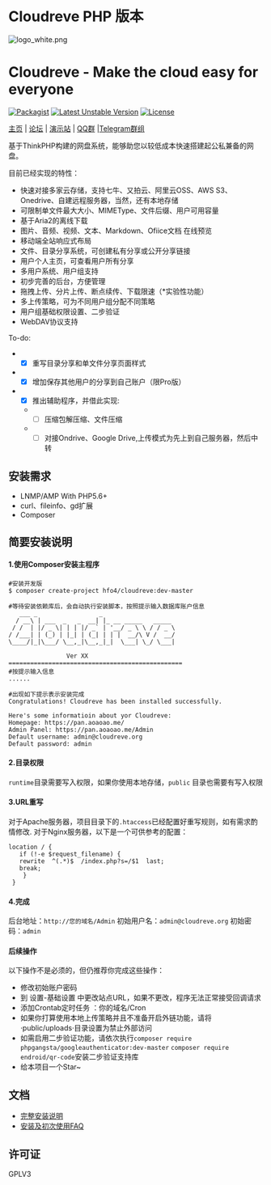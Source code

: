 # Cloudreve PHP 版本

![logo_white.png](https://raw.githubusercontent.com/HFO4/Cloudreve/master/static/img/logo_white.png)

Cloudreve - Make the cloud easy for everyone
=========================
[![Packagist](https://img.shields.io/packagist/v/HFO4/Cloudreve.svg)](https://packagist.org/packages/hfo4/cloudreve)
[![Latest Unstable Version](https://poser.pugx.org/hfo4/cloudreve/v/unstable)](https://packagist.org/packages/hfo4/cloudreve)
[![License](https://poser.pugx.org/hfo4/cloudreve/license)](https://packagist.org/packages/hfo4/cloudreve)

[主页](https://cloudreve.org) | [论坛](https://forum.cloudreve.org) | [演示站](https://pan.aoaoao.me) | [QQ群](https://jq.qq.com/?_wv=1027&k=5TX6sJY) |[Telegram群组](https://t.me/cloudreve)

基于ThinkPHP构建的网盘系统，能够助您以较低成本快速搭建起公私兼备的网盘。

目前已经实现的特性：

* 快速对接多家云存储，支持七牛、又拍云、阿里云OSS、AWS S3、Onedrive、自建远程服务器，当然，还有本地存储
* 可限制单文件最大大小、MIMEType、文件后缀、用户可用容量
* 基于Aria2的离线下载
* 图片、音频、视频、文本、Markdown、Ofiice文档 在线预览
* 移动端全站响应式布局
* 文件、目录分享系统，可创建私有分享或公开分享链接
* 用户个人主页，可查看用户所有分享
* 多用户系统、用户组支持
* 初步完善的后台，方便管理
* 拖拽上传、分片上传、断点续传、下载限速（*实验性功能）
* 多上传策略，可为不同用户组分配不同策略
* 用户组基础权限设置、二步验证
* WebDAV协议支持

To-do:

* - [x] 重写目录分享和单文件分享页面样式
* - [x] 增加保存其他用户的分享到自己账户（限Pro版）
* - [x] 推出辅助程序，并借此实现:
   * - [ ] 压缩包解压缩、文件压缩
   * - [ ] 对接Ondrive、Google Drive,上传模式为先上到自己服务器，然后中转

安装需求
------------
* LNMP/AMP With PHP5.6+
* curl、fileinfo、gd扩展
* Composer

简要安装说明
------------

#### 1.使用Composer安装主程序
```
#安装开发版
$ composer create-project hfo4/cloudreve:dev-master
```

```
#等待安装依赖库后，会自动执行安装脚本，按照提示输入数据库账户信息
   ___ _                 _                    
  / __\ | ___  _   _  __| |_ __ _____   _____ 
 / /  | |/ _ \| | | |/ _` | '__/ _ \ \ / / _ \
/ /___| | (_) | |_| | (_| | | |  __/\ V /  __/
\____/|_|\___/ \__,_|\__,_|_|  \___| \_/ \___| 
        
                Ver XX
================================================
#按提示输入信息
......
```

```
#出现如下提示表示安装完成
Congratulations! Cloudreve has been installed successfully.

Here's some informatioin about yor Cloudreve:
Homepage: https://pan.aoaoao.me/
Admin Panel: https://pan.aoaoao.me/Admin
Default username: admin@cloudreve.org
Default password: admin
```

#### 2.目录权限
`runtime`目录需要写入权限，如果你使用本地存储，`public` 目录也需要有写入权限

#### 3.URL重写
对于Apache服务器，项目目录下的`.htaccess`已经配置好重写规则，如有需求酌情修改.
对于Nginx服务器，以下是一个可供参考的配置：
```
location / {
   if (!-e $request_filename) {
   rewrite  ^(.*)$  /index.php?s=/$1  last;
   break;
    }
 }
```

#### 4.完成
后台地址：`http://您的域名/Admin` 初始用户名：`admin@cloudreve.org` 初始密码：`admin`
#### 后续操作
以下操作不是必须的，但仍推荐你完成这些操作：
* 修改初始账户密码
* 到 设置-基础设置 中更改站点URL，如果不更改，程序无法正常接受回调请求
* 添加Crontab定时任务 ：你的域名/Cron
* 如果你打算使用本地上传策略并且不准备开启外链功能，请将·public/uploads·目录设置为禁止外部访问
* 如需启用二步验证功能，请依次执行`composer require phpgangsta/googleauthenticator:dev-master` `composer require endroid/qr-code`安装二步验证支持库
* 给本项目一个Star~

文档
------------
* [完整安装说明](https://github.com/HFO4/Cloudreve/wiki/%E5%AE%89%E8%A3%85%E8%AF%B4%E6%98%8E)
* [安装及初次使用FAQ](https://github.com/HFO4/Cloudreve/wiki/%E5%AE%89%E8%A3%85%E5%8F%8A%E5%88%9D%E6%AC%A1%E4%BD%BF%E7%94%A8FAQ)

许可证
------------
GPLV3
